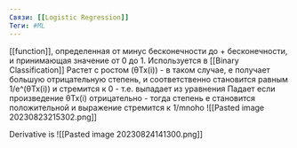 ```yaml
---
Связи: [[Logistic Regression]]
Теги: #ML 
---
```

[[function]], определенная от минус бесконечности до + бесконечности, и принимающая значение от 0 до 1.
Используется в [[Binary Classification]]
Растет с ростом (θTx(i)) - в таком случае, е получает большую отрицательную степень, и соответственно становится равным 1/e^(θTx(i)) и стремится к 0 - т.е. выпадает из уравнения
Падает если произведение θTx(i) отрицательно - тогда степень e становится положительной и выражение стремится к 1/mnoho
![[Pasted image 20230823215302.png]]

Derivative is
![[Pasted image 20230824141300.png]]

